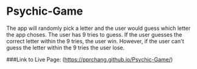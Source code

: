 # Psychic-Game 
The app will randomly pick a letter and the user would guess which letter the app choses.  The user has 9 tries to guess.  If the user guesses the correct letter within the 9 tries, the user win.  However, if the user can't guess the letter within the 9 tries the user lose.

###Link to Live Page:
(https://pprchang.github.io/Psychic-Game/)


